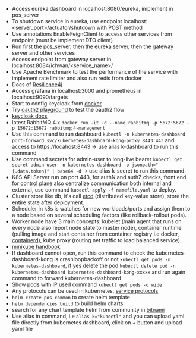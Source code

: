 * Access eureka dashboard in localhost:8080/eureka, implement in pos_server
* To shutdown service in eureka, use endpoint localhost:<server_port>/actuator/shutdown with POST method
* Use annotations EnableFeignClient to access other services from endpoint (must be implement DTO client)
* Run first the pos_server, then the eureka server, then the gateway server and other services
* Access endpoint from gateway server in localhost:8084/ichwan/<service_name>/<endpoint>
* Use Apache Benchmark to test the performance of the service with implement rate limiter and also run redis from docker
* Docs of [Resilience4j](https://resilience4j.readme.io/docs/getting-started)
* Access grafana in localhost:3000 and prometheus in localhost:9090/targets
* Start to config keycloak from [docker](https://www.keycloak.org/getting-started/getting-started-docker)
* Try [oauth2 playground](https://www.oauth.com/playground/) to test the oauth2 flow
* [keycloak docs](https://www.keycloak.org/docs-api/latest/rest-api/index.html)
* latest RabbitMQ 4.x `docker run -it -d --name rabbitmq -p 5672:5672 -p 15672:15672 rabbitmq:4-management`
* Use this command to run dashboard `kubectl -n kubernetes-dashboard port-forward svc/kubernetes-dashboard-kong-proxy 8443:443` and access to https://locahost:8443 -> use alias k-dashboard to run this command
* Use command secrets for admin-user to long-live bearer `kubectl get secret admin-user -n kubernetes-dashboard -o jsonpath="{.data.token}" | base64 -d` -> use alias k-secret to run this command
* K8S API Server run on port 443, for authN and authZ checks, front end for control plane also centralize communication both internal and external, use command `kubectl apply -f namefile.yaml` to deploy.
* Cluster store like db, it's call [etcd](https://etcd.io) (distributed key-value store), store the entire state after deployment. 
* Scheduler in k8s is watches for new workloads/ports and assign them to a node based on several scheduling factors (like rollback-rollout pods).
* Worker node have 3 main concepts: kubelet (main agent that runs on every node also report node state to master node), container runtime (pulling image and start container from container registry i.e docker, [containerd](https://containerd.io)), kube proxy (routing net traffic to load balanced service)
* [minikube handbook](https://minikube.sigs.k8s.io/docs/handbook/)
* If dashboard cannot open, run this command to check the kubernetes-dashboard-kong is crashloopbackoff or not `kubectl get pods -n kubernetes-dashboard`, if yes delete the pod `kubectl delete pod -n kubernetes-dashboard kubernetes-dashboard-kong-xxxxx` and run again command to forward kubernetes-dashboard
* Show pods with IP used command `kubectl get pods -o wide`
* Any protocols can be used in kubernetes, [service protocols](https://kubernetes.io/docs/reference/networking/service-protocols/)
* `helm create pos-common` to create helm template
* `helm dependencies build` to build helm charts
* search for any chart template helm from community in [bitnami](https://github.com/bitnami/charts)
* Use alias in command, i.e `alias k="kubectl"` and you can upload yaml file directly from kubernetes dashboard, click on + button and upload yaml file